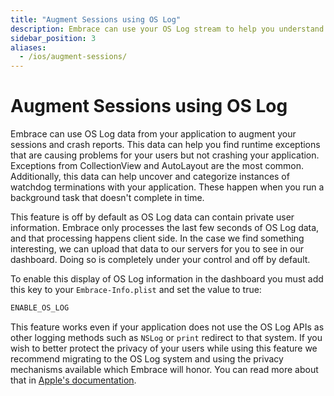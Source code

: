 ```yaml
---
title: "Augment Sessions using OS Log"
description: Embrace can use your OS Log stream to help you understand complex problems with your application.
sidebar_position: 3
aliases:
  - /ios/augment-sessions/
---
```


# Augment Sessions using OS Log

Embrace can use OS Log data from your application to augment your sessions and crash reports. This data can help you find runtime exceptions that are causing problems for your users but not crashing your application. Exceptions from CollectionView and AutoLayout are the most common. Additionally, this data can help uncover and categorize instances of watchdog terminations with your application. These happen when you run a background task that doesn't complete in time.

This feature is off by default as OS Log data can contain private user information. Embrace only processes the last few seconds of OS Log data, and that processing happens client side. In the case we find something interesting, we can upload that data to our servers for you to see in our dashboard. Doing so is completely under your control and off by default.

To enable this display of OS Log information in the dashboard you must add this key to your `Embrace-Info.plist` and set the value to true:

```sh
ENABLE_OS_LOG
```

This feature works even if your application does not use the OS Log APIs as other logging methods such as `NSLog` or `print` redirect to that system. If you wish to better protect the privacy of your users while using this feature we recommend migrating to the OS Log system and using the privacy mechanisms available which Embrace will honor. You can read more about that in [Apple's documentation](https://developer.apple.com/documentation/os/logging).
